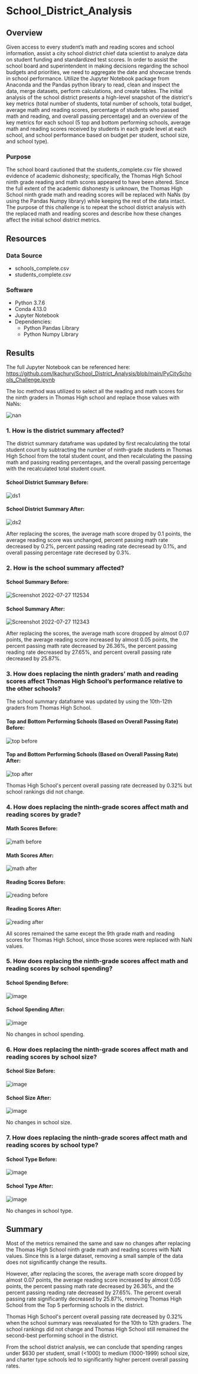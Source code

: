 # School_District_Analysis

## Overview 

Given access to every student’s math and reading scores and school information, assist a city school district chief data scientist to analyze data on student funding and standardized test scores. In order to assist the school board and superintendent in making decisions regarding the school budgets and priorities, we need to aggregate the date and showcase trends in school performance. Utilize the Jupyter Notebook package from Anaconda and the Pandas python library to read, clean and inspect the data, merge  datasets, perform calculations, and create tables. The initial analysis of the school district presents a high-level snapshot of the district's key metrics (total number of students, total number of schools, total budget, average math and reading scores, percentage of students who passed math and reading, and overall passing percentage) and an overview of the key metrics for each school (5 top and bottom performing schools, average math and reading scores received by students in each grade level at each school, and school performance based on budget per student, school size, and school type). 

### Purpose

The school board cautioned that the students_complete.csv file showed evidence of academic dishonesty; specifically, the Thomas High School ninth grade reading and math scores appeared to have been altered. Since the full extent of the academic dishonesty is unknown, the Thomas High School ninth grade math and reading scores will be replaced with NaNs (by using the Pandas Numpy library) while keeping the rest of the data intact. The purpose of this challenge is to repeat the school district analysis with the replaced math and reading scores and describe how these changes affect the initial school district metrics.

## Resources
### Data Source 
- schools_complete.csv
- students_complete.csv

### Software
- Python 3.7.6
- Conda 4.13.0
- Jupyter Notebook 
- Dependencies:
  - Python Pandas Library
  - Python Numpy Library

## Results

The full Jupyter Notebook can be referenced here: https://github.com/lkachury/School_District_Analysis/blob/main/PyCitySchools_Challenge.ipynb

The loc method was utilized to select all the reading and math scores for the ninth graders in Thomas High school and replace those values with NaNs:

![nan](https://user-images.githubusercontent.com/108038989/181342241-60c56433-fdb5-494f-a62a-200fb03d79ed.png)

### 1. How is the district summary affected?

The district summary dataframe was updated by first recalculating the total student count by subtracting the number of ninth-grade students in Thomas High School from the total student count, and then recalculating the passing math and passing reading percentages, and the overall passing percentage with the recalculated total student count.

#### School District Summary Before:
![ds1](https://user-images.githubusercontent.com/108038989/181275088-2d3509c6-4a54-4aca-a902-aad2197abbbb.png)

#### School District Summary After:
![ds2](https://user-images.githubusercontent.com/108038989/181275547-ef4cea38-a8a2-413f-ba44-5ea0c2a2f78f.png)

After replacing the scores, the average math score droped by 0.1 points, the average reading score was unchanged, percent passing math rate decreased by 0.2%, percent passing reading rate decresead by 0.1%, and overall passing percentage rate decresed by 0.3%. 

### 2. How is the school summary affected?

#### School Summary Before:
![Screenshot 2022-07-27 112534](https://user-images.githubusercontent.com/108038989/181286761-54f57244-1df5-4c9f-9900-5fc5be2e928b.png)

#### School Summary After:
![Screenshot 2022-07-27 112343](https://user-images.githubusercontent.com/108038989/181286364-5c38c9e2-2dca-4477-a073-569d02c56838.png)

After replacing the scores, the average math score dropped by almost 0.07 points, the average reading score increased by almost 0.05 points, the percent passing math rate decreased by 26.36%, the percent passing reading rate decreased by 27.65%, and percent overall passing rate decreased by 25.87%.

### 3. How does replacing the ninth graders’ math and reading scores affect Thomas High School’s performance relative to the other schools?

The school summary dataframe was updated by using the 10th-12th graders from Thomas High School. 

#### Top and Bottom Performing Schools (Based on Overall Passing Rate) Before:
![top before](https://user-images.githubusercontent.com/108038989/181309436-379e194c-34bc-4ecc-995e-d7716c35bd63.png)

#### Top and Bottom Performing Schools (Based on Overall Passing Rate) After:
![top after](https://user-images.githubusercontent.com/108038989/181308956-620cf88a-3016-4e3f-8e4f-c1e0a1f5f54d.png)

Thomas High School's percent overall passing rate decreased by 0.32% but school rankings did not change.   

### 4. How does replacing the ninth-grade scores affect math and reading scores by grade?

#### Math Scores Before:
![math before](https://user-images.githubusercontent.com/108038989/181292576-3893e1df-b1ad-4017-8067-b1cbabd1f87f.png)

#### Math Scores After:
![math after](https://user-images.githubusercontent.com/108038989/181292588-dc731324-2aac-41b3-b17b-790e6d47b8a3.png)

#### Reading Scores Before:
![reading before](https://user-images.githubusercontent.com/108038989/181292602-3f47bdfb-2667-47e1-b60f-65e8b9e5ff4b.png)

#### Reading Scores After: 
![reading after](https://user-images.githubusercontent.com/108038989/181292619-872e543a-fca6-4572-b157-718ed87600d0.png)

All scores remained the same except the 9th grade math and reading scores for Thomas High School, since those scores were replaced with NaN values.

### 5. How does replacing the ninth-grade scores affect math and reading scores by school spending?

#### School Spending Before:
![image](https://user-images.githubusercontent.com/108038989/181282546-4e00e66a-d77e-4501-9a02-2ab3cea726de.png)

#### School Spending After:
![image](https://user-images.githubusercontent.com/108038989/181281085-9c96937b-d6da-4569-974e-ddee49ed97c5.png)

No changes in school spending.

### 6. How does replacing the ninth-grade scores affect math and reading scores by school size?

#### School Size Before: 
![image](https://user-images.githubusercontent.com/108038989/181282227-2b357ddf-b4f8-44f8-8a6a-98df2c4f5fd3.png)

#### School Size After: 
![image](https://user-images.githubusercontent.com/108038989/181281562-294421cb-520d-47ba-b1bc-78809a90c1fe.png)

No changes in school size.

### 7. How does replacing the ninth-grade scores affect math and reading scores by school type?

#### School Type Before:
![image](https://user-images.githubusercontent.com/108038989/181282118-4027e376-c7f6-4cda-a5f6-a9525a02dad6.png)

#### School Type After:
![image](https://user-images.githubusercontent.com/108038989/181281739-086570fb-a1bd-4690-bcc8-545065a971d6.png)

No changes in school type.

## Summary

Most of the metrics remained the same and saw no changes after replacing the Thomas High School ninth grade math and reading scores with NaN values. Since this is a large dataset, removing a small sample of the data does not significantly change the results.  

However, after replacing the scores, the average math score dropped by almost 0.07 points, the average reading score increased by almost 0.05 points, the percent passing math rate decreased by 26.36%, and the percent passing reading rate decreased by 27.65%. The percent overall passing rate significantly decreased by 25.87%, removing Thomas High School from the Top 5 performing schools in the district. 

Thomas High School's percent overall passing rate decreased by 0.32% when the school summary was reevaluated for the 10th to 12th graders. The school rankings did not change and Thomas High School still remained the second-best performing school in the district. 

From the school district analysis, we can conclude that spending ranges under $630 per student, small (<1000) to medium (1000-1999) school size, and charter type schools led to significantly higher percent overall passing rates. 
